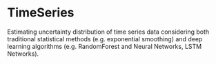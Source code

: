 # TimeSeries
Estimating uncertainty distribution of time series data considering both traditional statistical methods (e.g. exponential smoothing) and deep learning algorithms (e.g. RandomForest and Neural Networks, LSTM Networks).
